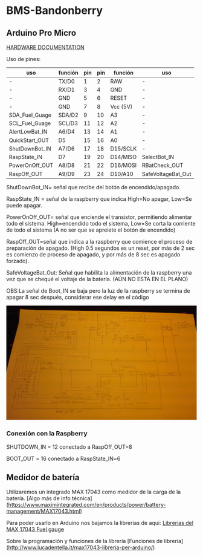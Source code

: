 # BMS-Bandonberry

## Arduino Pro Micro

[HARDWARE DOCUMENTATION](https://wiki.eprolabs.com/index.php?title=Arduino_Pro_Micro)

Uso de pines:

|uso            |función        |pin     |pin     |función     |uso               |
|---------------|---------------|--------|--------|------------|------------------|
|-              |TX/D0          |1       |2       |RAW         |-                 | 
|-              |RX/D1          |3       |4       |GND         |-                 | 
|-              |GND            |5       |6       |RESET       |-                 | 
|-              |GND            |7       |8       |Vcc (5V)    |-                 | 
|SDA_Fuel_Guage |SDA/D2         |9       |10      |A3          |-                 | 
|SCL_Fuel_Guage |SCL/D3         |11      |12      |A2          |-                 |
|AlertLowBat_IN |A6/D4          |13      |14      |A1          |-                 |
|QuickStart_OUT |D5             |15      |16      |A0          |-                 |
|ShutDownBot_IN |A7/D6          |17      |18      |D15/SCLK    |-                 |
|RaspState_IN   |D7             |19      |20      |D14/MISO    |SelectBot_IN      |
|PowerOnOff_OUT |A8/D8          |21      |22      |D16/MOSI    |RBatCheck_OUT     |
|RaspOff_OUT    |A9/D9          |23      |24      |D10/A10     |SafeVoltageBat_Out|


ShutDownBot_IN= señal que recibe del botón de encendido/apagado.

RaspState_IN = señal de la raspberry que indica High=No apagar, Low=Se puede apagar.

PowerOnOff_OUT= señal que enciende el transistor, permitiendo alimentar todo el sistema. High=encendido todo el sistema, Low=Se corta la corriente de todo el sistema (A no ser que se apreiete el botón de encendido) 

RaspOff_OUT=señal que indica a la raspberry que comience el proceso de preparación de apagado. (High 0.5 segundos es un reset, por más de 2  sec es comienzo de proceso de apagado, y por más de 8 sec es apagado forzado).

SafeVoltageBat_Out: Señal que habilita la alimentación de la raspberry una vez que se chequé el voltaje de la batería. (AÚN NO ESTA EN EL PLANO)


OBS:La señal de Boot_IN se baja pero la luz de la raspberry se termina de apagar 8 sec después, considerar ese delay en el código


![alt text](https://github.com/francotoscano/BMS-Bandonberry/blob/master/EsquematicoTotalBMS.jpg)



### Conexión con la Raspberry

SHUTDOWN_IN = 12    conectado a        RaspOff_OUT=8

BOOT_OUT = 16       conectado a        RaspState_IN=6         




## Medidor de batería
Utilizaremos un integrado MAX 17043 como medidor de la carga de la batería. [Algo más de info técnica] (https://www.maximintegrated.com/en/products/power/battery-management/MAX17043.html)

Para poder usarlo en Arduino nos bajamos la librerías de aqui:
[Librerias del MAX 17043 Fuel gauge](https://github.com/awelters/LiPoFuelGauge)

Sobre la programación y funciones de la librería
 [Funciones de libreria] (http://www.lucadentella.it/max17043-libreria-per-arduino/)


